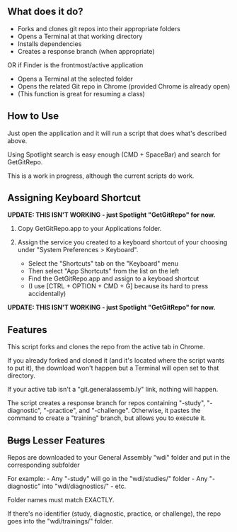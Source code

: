 ## What does it do?

-  Forks and clones git repos into their appropriate folders
-  Opens a Terminal at that working directory
-  Installs dependencies
-  Creates a response branch (when appropriate)

OR if Finder is the frontmost/active application

- Opens a Terminal at the selected folder
- Opens the related Git repo in Chrome (provided Chrome is already open)
- (This function is great for resuming a class)

## How to Use

Just open the application and it will run a script that does what's described above.

Using Spotlight search is easy enough (CMD + SpaceBar) and search for GetGitRepo.

This is a work in progress, although the current scripts do work.

## Assigning Keyboard Shortcut

**UPDATE: THIS ISN'T WORKING - just Spotlight "GetGitRepo" for now.**

1.  Copy GetGitRepo.app to your Applications folder.

2.  Assign the service you created to a keyboard shortcut of your choosing under "System Preferences > Keyboard".
    - Select the "Shortcuts" tab on the "Keyboard" menu
    - Then select "App Shortcuts" from the list on the left
    - Find the GetGitRepo.app and assign to a keyboad shortcut
    - (I use [CTRL + OPTION + CMD + G] because its hard to press accidentally)

**UPDATE: THIS ISN'T WORKING - just Spotlight "GetGitRepo" for now.**

## Features

This script forks and clones the repo from the active tab in Chrome.

  If you already forked and cloned it (and it's located where the script wants to put it), the download won't happen but a Terminal will open set to that directory.

  If your active tab isn't a "git.generalassemb.ly" link, nothing will happen.

  The script creates a response branch for repos containing "-study", "-diagnostic", "-practice", and "-challenge". Otherwise, it pastes the command to create a "training" branch, but allows you to execute it.

## ~~Bugs~~ Lesser Features

  Repos are downloaded to your General Assembly "wdi" folder and put in the corresponding subfolder

  For example:
    - Any "-study" will go in the "wdi/studies/" folder
    - Any "-diagnostic" into "wdi/diagnostics/"
    - etc.

  Folder names must match EXACTLY.

  If there's no identifier (study, diagnostic, practice, or challenge), the repo goes into the "wdi/trainings/" folder.
